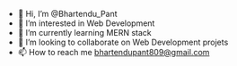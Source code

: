 - 👋 Hi, I’m @Bhartendu_Pant
- 👀 I’m interested in Web Development
- 🌱 I’m currently learning MERN stack
- 💞️ I’m looking to collaborate on Web Development projets
- 📫 How to reach me bhartendupant809@gmail.com

<!---
Bhartendu-Pant/Bhartendu-Pant is a ✨ special ✨ repository because its `README.md` (this file) appears on your GitHub profile.
You can click the Preview link to take a look at your changes.
--->
